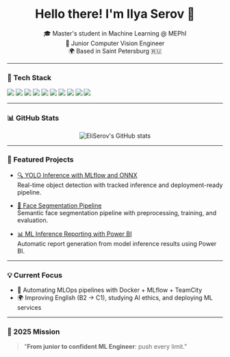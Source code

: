 <h1 align="center">Hello there! I'm Ilya Serov 👋</h1>

<p align="center">
  🎓 Master's student in Machine Learning @ MEPhI <br>
  🧠 Junior Computer Vision Engineer <br>
  🌍 Based in Saint Petersburg 🇷🇺 <br>
</p>

---

### 🔧 Tech Stack

<p align="left">
  <img src="https://img.shields.io/badge/Python-3776AB?style=for-the-badge&logo=python&logoColor=white"/>
  <img src="https://img.shields.io/badge/PyTorch-EE4C2C?style=for-the-badge&logo=pytorch&logoColor=white"/>
  <img src="https://img.shields.io/badge/OpenCV-5C3EE8?style=for-the-badge&logo=opencv&logoColor=white"/>
  <img src="https://img.shields.io/badge/Flask-000000?style=for-the-badge&logo=flask&logoColor=white"/>
  <img src="https://img.shields.io/badge/ONNX-005CED?style=for-the-badge&logo=onnx&logoColor=white"/>
  <img src="https://img.shields.io/badge/Docker-2496ED?style=for-the-badge&logo=docker&logoColor=white"/>
  <img src="https://img.shields.io/badge/AWS-232F3E?style=for-the-badge&logo=amazon-aws&logoColor=white"/>
  <img src="https://img.shields.io/badge/MLflow-0194E2?style=for-the-badge&logo=mlflow&logoColor=white"/>
  <img src="https://img.shields.io/badge/DVC-945DD6?style=for-the-badge&logo=dvc&logoColor=white"/>
  <img src="https://img.shields.io/badge/Airflow-017CEE?style=for-the-badge&logo=apache-airflow&logoColor=white"/>
</p>

---

### 📊 GitHub Stats

<p align="center">
  <img src="https://github-readme-stats.vercel.app/api?username=EliSerov&show_icons=true&theme=tokyonight" alt="EliSerov's GitHub stats" />
</p>

---

### 🚀 Featured Projects

- [🔍 YOLO Inference with MLflow and ONNX](https://github.com/EliSerov/yolo-inference-service)  
  Real-time object detection with tracked inference and deployment-ready pipeline.

- [🧠 Face Segmentation Pipeline](https://github.com/EliSerov/face-segmentation-pipeline)  
  Semantic face segmentation pipeline with preprocessing, training, and evaluation.

- [📊 ML Inference Reporting with Power BI](https://github.com/EliSerov/powerbi-ml-report)  
  Automatic report generation from model inference results using Power BI.

---

### 💡 Current Focus

- 🔧 Automating MLOps pipelines with Docker + MLflow + TeamCity  
- 🌍 Improving English (B2 → C1), studying AI ethics, and deploying ML services

---

### 🎯 2025 Mission

> "**From junior to confident ML Engineer**: push every limit."
